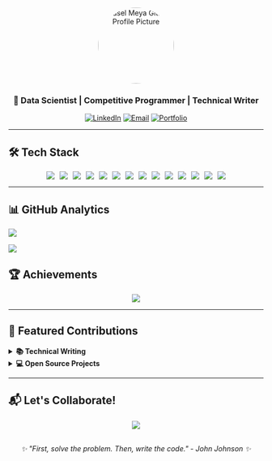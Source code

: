 <div align="center">
 <img src="https://github.com/raselmeya94.png" alt="Rasel Meya GitHub Profile Picture" width="150" style="border-radius: 50%">
  
  <h3>🚀 Data Scientist | Competitive Programmer | Technical Writer</h3>
  
  [![LinkedIn](https://img.shields.io/badge/LinkedIn-Connect-%230A66C2?style=for-the-badge&logo=linkedin)](https://linkedin.com/in/raselmeya)
  [![Email](https://img.shields.io/badge/Email-Contact%20Me-EA4335?style=for-the-badge&logo=gmail)](mailto:raselmeya2194@gmail.com)
  [![Portfolio](https://img.shields.io/badge/Portfolio-View%20Projects-4B0082?style=for-the-badge&logo=google-chrome)](https://raselmeya94.github.io/portfolio/)
</div>

---

## 🛠️ Tech Stack

<div style="display: flex; flex-wrap: wrap; gap: 10px; justify-content: center">
  <!-- Existing badges -->
  <img src="https://img.shields.io/badge/C-3776AB?style=for-the-badge&logo=c&logoColor=white">
  <img src="https://img.shields.io/badge/C++-3776AB?style=for-the-badge&logo=cplusplus&logoColor=white">
  <img src="https://img.shields.io/badge/Python-3776AB?style=for-the-badge&logo=python&logoColor=white">
  <img src="https://img.shields.io/badge/PyTorch-EE4C2C?style=for-the-badge&logo=pytorch&logoColor=white">
  <img src="https://img.shields.io/badge/TensorFlow-FF6F00?style=for-the-badge&logo=tensorflow&logoColor=white">
  
  <!-- AI/ML Specializations -->
  <img src="https://img.shields.io/badge/Large%20Language%20Models-FFD700?style=for-the-badge&logo=databricks&logoColor=black">
  <img src="https://img.shields.io/badge/Generative%20AI-FF69B4?style=for-the-badge&logo=stabilityai&logoColor=white">
  <img src="https://img.shields.io/badge/Natural%20Language%20Processing-4CAF50?style=for-the-badge&logo=bookstack&logoColor=white">
  
  <!-- Framework/Database badges -->
  <img src="https://img.shields.io/badge/Django-092E20?style=for-the-badge&logo=django&logoColor=white">
  <img src="https://img.shields.io/badge/Docker-2496ED?style=for-the-badge&logo=docker&logoColor=white">
  <img src="https://img.shields.io/badge/MongoDB-47A248?style=for-the-badge&logo=mongodb&logoColor=white">

  <img src="https://img.shields.io/badge/🤗%20Transformers-FFD43B?style=for-the-badge&logo=huggingface&logoColor=black">
  <img src="https://img.shields.io/badge/LangChain-00ADD8?style=for-the-badge&logo=python&logoColor=white">
  <img src="https://img.shields.io/badge/RAG%20Systems-430098?style=for-the-badge&logo=elasticsearch&logoColor=white">

</div>

---



## 📊 GitHub Analytics  

<div align="center" style="display: grid; grid-template-columns: repeat(auto-fit, minmax(300px, 1fr)); gap: 15px">  
  <img src="https://github-readme-stats.vercel.app/api?username=raselmeya94&show_icons=true&theme=radical&include_all_commits=true">
  <img src="https://github-readme-activity-graph.vercel.app/graph?username=raselmeya94&theme=react-dark&hide_border=true&area=true">  
</div>  

## 🏆 Achievements  

<div align="center" style="display: flex; flex-wrap: wrap; gap: 10px; justify-content: center">  
  <img src="https://github-profile-trophy.vercel.app/?username=raselmeya94&theme=onedark&row=2&column=4">  
</div>  

---

## 🚀 Featured Contributions  
<details>  
  <summary><b>📚 Technical Writing</b></summary>  
  <br>  

  ### 💻 LightOJ  
  <div align="center">  
      
  [![LightOJ](https://custom-icon-badges.demolab.com/badge/LightOJ_Contributor-Top_8th-blue?logo=lightoj&logoColor=white)](https://github.com/lightoj-dev/problem-tutorials)  

  </div>  

  - 🏆 **Top 8th Contributor**  
  - ✍️ **Wrote Competitive Programming Solutions**  
  - 📖 **Created Interactive Tutorials on Algorithms & Data Structures**  

  <br>

  <div align="center">
  <a href="https://github.com/lightoj-dev/problem-tutorials">
    <img src="https://opengraph.githubassets.com/1/lightoj-dev/problem-tutorials" width="400">
  </a>
  </div> 

  <br>  

  ### ✍️ GeeksforGeeks  
  <div align="center">  
      
  [![GeeksforGeeks](https://custom-icon-badges.demolab.com/badge/GeeksforGeeks-2%2B_Articles-2F8D46?logo=geeksforgeeks)](https://www.geeksforgeeks.org/)  

  </div>  

  - ✍️ **Published Articles on Advanced Algorithms**  
  - 🚀 **Wrote on Topics Related to C, C++, and Checksum Algorithms**  

  <br>

  <div align="center">
  <a href="https://www.geeksforgeeks.org/c-c-program-to-implement-checksum/?itm_source=auth&itm_medium=contributions&itm_campaign=articles">
      <img width="400" alt="GeeksforGeeks Article" src="https://github.com/user-attachments/assets/fd2a9d86-f85a-49a0-9a60-28cb2a8819c7" />
  </a>
  </div> 

</details>


<details>  
  <summary><b>💻 Open Source Projects</b></summary>  
  <br>  

  <div align="left">
  
  - 🔍 [**RAGpedia**](https://github.com/raselmeya94/RAGpedia) – A Retrieval-Augmented Generation (RAG) knowledge base  
  - 📂 [**Directory Visualizer**](https://github.com/raselmeya94/Directory-Visualizer) – A CLI tool for visualizing directory structures (Published on PyPI)  
  - 🖼️ [**Image Annotation Tool**](https://github.com/raselmeya94/ImageAnnotator) – An advanced tool for labeling images  

  <br>

  <a href="https://github.com/raselmeya94/RAGpedia">
    <img src="https://opengraph.githubassets.com/1/raselmeya94/RAGpedia" width="400">
  </a>

  <a href="https://github.com/raselmeya94/Directory-Visualizer">
    <img src="https://opengraph.githubassets.com/1/raselmeya94/Directory-Visualizer" width="400">
  </a>
  
  <a href="https://github.com/raselmeya94/ImageAnnotator">
    <img src="https://opengraph.githubassets.com/1/raselmeya94/ImageAnnotator" width="400">
  </a>

  </div>  

</details>

---
## 📬 Let's Collaborate!  

<div align="center" style="margin-top: 20px">  
  <a href="mailto:raselmeya2194@gmail.com">  
    <img src="https://img.shields.io/badge/Let's%20Build%20Something-FFA500?style=for-the-badge&logo=probot&logoColor=white">  
  </a>  
</div>  

<div align="center" style="margin-top: 30px">  
  <i>✨ "First, solve the problem. Then, write the code." - John Johnson ✨</i>  
</div>  

